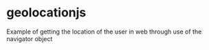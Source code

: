# geolocationjs
Example of getting the location of the user in web through use of the navigator object
